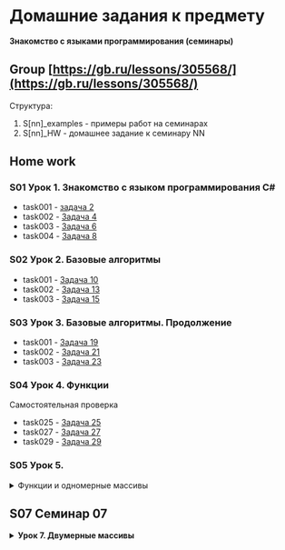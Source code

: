 # Домашние задания к предмету 
  **Знакомство с языками программирования (семинары)**
## Group [https://gb.ru/lessons/305568/](https://gb.ru/lessons/305568/)
Структура:
1. S\[nn\]_examples - примеры работ на семинарах  
2. S\[nn\]_HW - домашнее задание к семинару NN


## Home work
### S01 Урок 1. Знакомство с языком программирования С#
* task001 - [задача 2](./S01_HW/task001/Program.cs)
* task002 - [Задача 4](./S01_HW/task002/Program.cs)  
* task003 - [Задача 6](./S01_HW/task003/Program.cs)  
* task004 - [Задача 8](./S01_HW/task004/Program.cs)
### S02 Урок 2. Базовые алгоритмы
* task001 - [Задача 10](./S02_HW/task10/Program.cs)
* task002 - [Задача 13](./S02_HW/task13/task013.cs)
* task003 - [Задача 15](./S02_HW/taks15/task15.cs)

### S03 Урок 3. Базовые алгоритмы. Продолжение

* task001 - [Задача 19](./S03_HW/task019/task019.cs)
* task002 - [Задача 21](./S03_HW/task021/task021.cs)
* task003 - [Задача 23](./S03_HW/task023/Program.cs)

### S04 Урок 4. Функции

Самостоятельная проверка
* task025 - [Задача 25](./S04_HW/task025/Program.cs)
* task027 - [Задача 27](./S04_HW/task027/Program.cs)
* task029 - [Задача 29](./S04_HW/task029/Program.cs)

### S05 Урок 5. 
<details>
<summary>Функции и одномерные массивы</summary>

* examples - [seminar](./S05_HW/examples/)
<details>
<summary>Задача 34:</summary>
Задайте массив заполненный случайными положительными трёхзначными числами. Напишите программу, которая покажет количество чётных чисел в массиве.<br>
[345, 897, 568, 234] -> 2
</details>

 * task034 - [Задача 34](./S05_HW/task034/Program.cs)  

<details>
<summary>Задача 36:</summary>
Задайте одномерный массив, заполненный случайными числами. Найдите сумму элементов, стоящих на нечётных позициях.<br>
[3, 7, 23, 12] -> 19<br>
[-4, -6, 89, 6] -> 0
</details>

* task036 - [Задача 36](./S05_HW/task036/Program.cs)  

<details>
<summary>Задача 38:</summary>
Задайте массив вещественных чисел. Найдите разницу между максимальным и минимальным элементов массива.<br>
[3 7 22 2 78] -> 76
</details>

* task038 - [Задача 38](./S05_HW/task038/Program.cs)
</details>

## S07 Семинар 07

<details>
<summary> <b>Урок 7. Двумерные массивы</b> </summary>


<details>
<summary>Задача 47</summary>
Задача 47. Задайте двумерный массив размером m×n, заполненный случайными вещественными числами.</br>
m = 3, n = 4.</br>
0,5 7 -2 -0,2</br>
1 -3,3 8 -9,9</br>
8 7,8 -7,1 9</br>
<p>Решение: <a href="./S07_HW/task047/Program.cs" title="task047"> task047.Prorgam.sc </a></p>
</details>



<details>
<summary>Задача 50</summary>
Задача 50. Напишите программу, которая на вход принимает позиции элемента в двумерном массиве, и возвращает значение этого элемента или же указание, что такого элемента нет.

Например, задан массив:</br>
1 4 7 2</br>
5 9 2 3</br>
8 4 2 4</br>
17 -> такого числа в массиве нет</br>
<p> Решение: <a href="./S07_HW/task050/Program.cs" title="task050"> task050.Prorgam.sc </a></p>
</details>


<details>
<summary>Задача 52</summary>
Задайте двумерный массив из целых чисел. Найдите среднее арифметическое элементов в каждом столбце.

Например, задан массив:</br>
1 4 7 2</br>
5 9 2 3</br>
8 4 2 4</br>
Среднее арифметическое каждого столбца: 4,6; 5,6; 3,6; 3.</br>
<p>Решение <a href=".\S07_HW\task052\Program.cs" title="task052"> task052.Prorgam.sc </a></p>
</details>

</details>